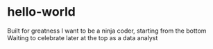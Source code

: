 # hello-world
Built for greatness
I want to be a ninja coder, starting from the bottom
Waiting to celebrate later at the top as a data analyst
